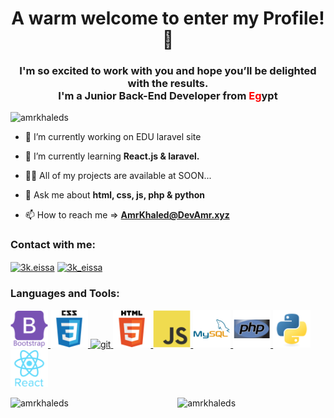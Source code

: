 
<h1 align="center">A warm welcome to enter my Profile!👋</h1>
<h3 align="center">I'm so excited to work with you and hope you’ll be delighted with the results.<br>I'm a Junior Back-End Developer from <span style="color: red;">Eg</span>y<span>pt</span></h3>

<p align="left"> <img src="https://komarev.com/ghpvc/?username=amrkhaleds&label=Profile%20views&color=0e75b6&style=flat" alt="amrkhaleds" /> </p>


- 🔭 I’m currently working on EDU laravel site

- 🌱 I’m currently learning **React.js & laravel.**

- 👨‍💻 All of my projects are available at SOON...

- 💬 Ask me about **html, css, js, php & python**

- 📫 How to reach me => **AmrKhaled@DevAmr.xyz**

<h3 align="left">Contact with me:</h3>
<p align="left">
<a href="https://fb.com/3k.eissa" target="blank"><img align="center" src="https://cdn.jsdelivr.net/npm/simple-icons@3.0.1/icons/facebook.svg" alt="3k.eissa" height="30" width="40" /></a>
<a href="https://instagram.com/3k_eissa" target="blank" ><img align="center" src="https://cdn.jsdelivr.net/npm/simple-icons@3.0.1/icons/instagram.svg" alt="3k_eissa" height="30" width="40"  /></a>
</p>

<h3 align="left">Languages and Tools:</h3>
<p align="left"> <a href="https://getbootstrap.com" target="_blank"> <img src="https://raw.githubusercontent.com/devicons/devicon/master/icons/bootstrap/bootstrap-plain-wordmark.svg" alt="bootstrap" width="60" height="60"/> </a> <a href="https://www.w3schools.com/css/" target="_blank"> <img src="https://raw.githubusercontent.com/devicons/devicon/master/icons/css3/css3-original-wordmark.svg" alt="css3" width="60" height="60"/> </a> <a href="https://git-scm.com/" target="_blank"> <img src="https://www.vectorlogo.zone/logos/git-scm/git-scm-icon.svg" alt="git" width="60" height="60"/> </a> <a href="https://www.w3.org/html/" target="_blank"> <img src="https://raw.githubusercontent.com/devicons/devicon/master/icons/html5/html5-original-wordmark.svg" alt="html5" width="60" height="60"/> </a> <a href="https://developer.mozilla.org/en-US/docs/Web/JavaScript" target="_blank"> <img src="https://raw.githubusercontent.com/devicons/devicon/master/icons/javascript/javascript-original.svg" alt="javascript" width="60" height="60"/> </a> <a href="https://www.mysql.com/" target="_blank"> <img src="https://raw.githubusercontent.com/devicons/devicon/master/icons/mysql/mysql-original-wordmark.svg" alt="mysql" width="60" height="60"/> </a>  <a href="https://www.php.net" target="_blank"> <img src="https://raw.githubusercontent.com/devicons/devicon/master/icons/php/php-original.svg" alt="php" width="60" height="60"/> </a> <a href="https://www.python.org" target="_blank"> <img src="https://raw.githubusercontent.com/devicons/devicon/master/icons/python/python-original.svg" alt="python" width="60" height="60"/> </a> <a href="https://reactjs.org/" target="_blank"> <img src="https://raw.githubusercontent.com/devicons/devicon/master/icons/react/react-original-wordmark.svg" alt="react" width="60" height="60"/> </a> </p>



<p><img align="left" src="https://github-readme-stats.vercel.app/api?username=amrkhaleds&show_icons=true&locale=en" alt="amrkhaleds" width="47%" /></p>

<p><img align="right" src="https://github-readme-streak-stats.herokuapp.com/?user=amrkhaleds&" alt="amrkhaleds" width="47%" /></p>
